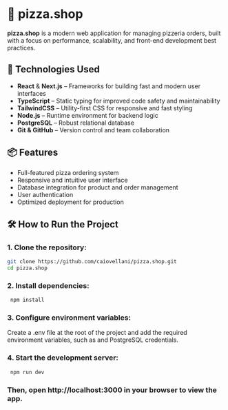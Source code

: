 # 🍕 pizza.shop

**pizza.shop** is a modern web application for managing pizzeria orders, built with a focus on performance, scalability, and front-end development best practices.

## 🚀 Technologies Used

- **React** & **Next.js** – Frameworks for building fast and modern user interfaces  
- **TypeScript** – Static typing for improved code safety and maintainability  
- **TailwindCSS** – Utility-first CSS for responsive and fast styling  
- **Node.js** – Runtime environment for backend logic  
- **PostgreSQL** – Robust relational database    
- **Git & GitHub** – Version control and team collaboration

## 📦 Features

- Full-featured pizza ordering system  
- Responsive and intuitive user interface  
- Database integration for product and order management  
- User authentication  
- Optimized deployment for production

## 🛠️ How to Run the Project

### 1. Clone the repository:
```bash
git clone https://github.com/caiovellani/pizza.shop.git
cd pizza.shop
```

### 2. Install dependencies:
```bash
 npm install
```
  	
### 3. Configure environment variables:
Create a .env file at the root of the project and add the required environment variables, such as and PostgreSQL credentials.

### 4. Start the development server:
```bash
 npm run dev
```
  	
### Then, open http://localhost:3000 in your browser to view the app.

